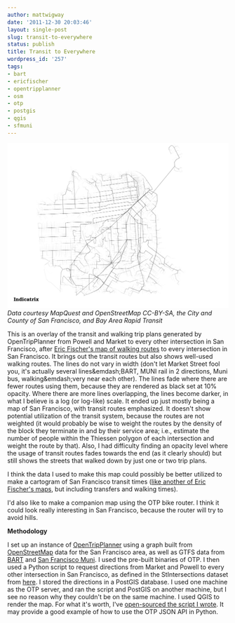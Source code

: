 ```yaml
---
author: mattwigway
date: '2011-12-30 20:03:46'
layout: single-post
slug: transit-to-everywhere
status: publish
title: Transit to Everywhere
wordpress_id: '257'
tags:
- bart
- ericfischer
- opentripplanner
- osm
- otp
- postgis
- qgis
- sfmuni
---
```


[![](/a/2011-12-30-transit-to-everywhere/toeverywheresftransit10.png)](/a/2011-12-30-transit-to-everywhere/toeverywheresftransit10.png)
_Data courtesy MapQuest and OpenStreetMap CC-BY-SA, the City and County of San Francisco, and Bay Area Rapid Transit_

This is an overlay of the transit and walking trip plans generated by OpenTripPlanner from Powell and Market to every other intersection in San Francisco, after [Eric Fischer's map of walking routes](http://www.flickr.com/photos/walkingsf/6536396399/) to every intersection in San Francisco. It brings out the transit routes but also shows well-used walking routes. The lines do not vary in width (don't let Market Street fool you, it's actually several lines&emdash;BART, MUNI rail in 2 directions, Muni bus, walking&emdash;very near each other). The lines fade where there are fewer routes using them, because they are rendered as black set at 10% opacity. Where there are more lines overlapping, the lines become darker, in what I believe is a log (or log-like) scale. It ended up just mostly being a map of San Francisco, with transit routes emphasized. It doesn't show potential utilization of the transit system, because the routes are not weighted (it would probably be wise to weight the routes by the density of the block they terminate in and by their service area; i.e., estimate the number of people within the Thiessen polygon of each intersection and weight the route by that). Also, I had difficulty finding an opacity level where the usage of transit routes fades towards the end (as it clearly should) but still shows the streets that walked down by just one or two trip plans.

I think the data I used to make this map could possibly be better utilized to make a cartogram of San Francisco transit times ([like another of Eric Fischer's maps](http://www.flickr.com/photos/walkingsf/6350997842/in/photostream), but including transfers and walking times).

I'd also like to make a companion map using the OTP bike router. I think it could look really interesting in San Francisco, because the router will try to avoid hills.

**Methodology**

I set up an instance of [OpenTripPlanner](http://opentripplanner.org) using a graph built from [OpenStreetMap](http://openstreetmap.org) data for the San Francisco area, as well as GTFS data from [BART](http://bart.gov) and [San Francisco Muni](http://sfmta.com). I used the pre-built binaries of OTP. I then used a Python script to request directions from Market and Powell to every other intersection in San Francisco, as defined in the StIntersections dataset from [here](http://gispub02.sfgov.org/website/sfshare/index2.asp). I stored the directions in a PostGIS database. I used one machine as the OTP server, and ran the script and PostGIS on another machine, but I see no reason why they couldn't be on the same machine. I used QGIS to render the map. For what it's worth, I've [open-sourced the script I wrote](https://gist.github.com/1542816). It may provide a good example of how to use the OTP JSON API in Python.
